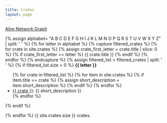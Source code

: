 ```yaml
---
title: Crates
layout: page
---
```


[Alire Network Graph](network)

{% assign alphabet= "A B C D E F G H I J K L M N O P Q R S T U V W X Y Z" | split: ' ' %}
{% for letter in alphabet %}
     {% capture filtered_crates %}
         {% for crate in site.crates %}
             {% assign crate_first_letter = crate.title | slice: 0 %}
             {% if crate_first_letter == letter %}
             {{ crate.title }}
             {% endif %}
         {% endfor %}
     {% endcapture %}
    {% assign filtered_list = filtered_crates | split: ' ' %}
    {% if filtered_list.size > 0 %}
<b>{{ letter }}</b>
<ul>
        {% for crate in filtered_list %}
            {% for item in site.crates %}
                {% if item.title == crate %}
                    {% assign short_description = item.short_description %}
                {% endif %}
            {% endfor %}
<li><a href="{{ "crates/" | append: crate | downcase | relative_url }}">{{ crate }}</a>: {{ short_description }}</li>
        {% endfor %}
</ul>
    {% endif %}

{% endfor %}
{{ site.crates.size }} crates.
